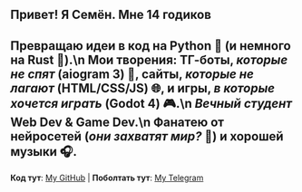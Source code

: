 Привет! Я **Семён**. Мне 14 годиков
---
**Превращаю идеи в код** на **Python** 🐍 (и немного на **Rust** 🦀).\n
Мои творения: **ТГ-боты**, *которые не спят* (**aiogram 3**) 🤖, **сайты**, *которые не лагают* (**HTML/CSS/JS**) 🌐, и **игры**, *в которые хочется играть* (**Godot 4**) 🎮.\n
*Вечный студент* **Web Dev** & **Game Dev**.\n
Фанатею от **нейросетей** (*они захватят мир?* 🤔) и **хорошей музыки** 🎧.
---
**Код тут**: [My GitHub](https://github.com/Korsany) | **Поболтать тут**: [My Telegram](https://t.me/korsany)
